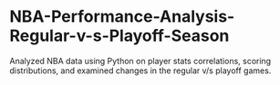 # NBA-Performance-Analysis-Regular-v-s-Playoff-Season
Analyzed NBA data using Python on player stats correlations, scoring distributions, and examined changes in the regular v/s playoff games.
